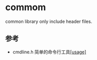 # commom
common library only include header files.

## 参考
- cmdline.h 简单的命令行工具[[usage]](https://github.com/tanakh/cmdline)